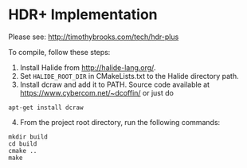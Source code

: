 # HDR+ Implementation
Please see: http://timothybrooks.com/tech/hdr-plus

To compile, follow these steps:
1. Install Halide from http://halide-lang.org/.
2. Set `HALIDE_ROOT_DIR` in CMakeLists.txt to the Halide directory path.
3. Install dcraw and add it to PATH. Source code available at https://www.cybercom.net/~dcoffin/ or just do
```
apt-get install dcraw
```
4. From the project root directory, run the following commands:
```
mkdir build
cd build
cmake ..
make
```
